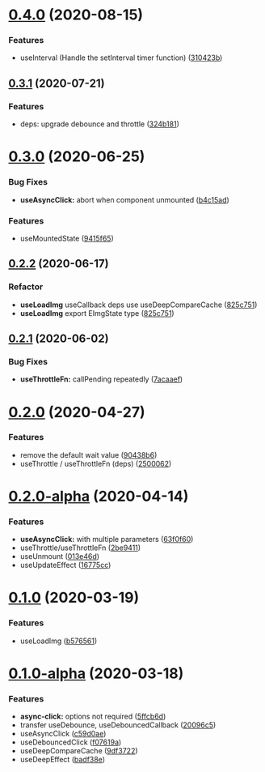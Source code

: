 # [0.4.0](https://github.com/jimengio/jimo-hooks/compare/v0.3.1...v0.4.0) (2020-08-15)


### Features

* useInterval (Handle the setInterval timer function) ([310423b](https://github.com/jimengio/jimo-hooks/commit/310423b2a6050cab64b6f699045c38ff8414ee8d))



## [0.3.1](https://github.com/jimengio/jimo-hooks/compare/v0.3.0...v0.3.1) (2020-07-21)


### Features

* deps: upgrade debounce and throttle ([324b181](https://github.com/jimengio/jimo-hooks/commit/324b1814074f616143ea75d9c0b4e5b0d79c10be))



# [0.3.0](https://github.com/jimengio/jimo-hooks/compare/v0.2.2...v0.3.0) (2020-06-25)


### Bug Fixes

* **useAsyncClick:** abort when component unmounted ([b4c15ad](https://github.com/jimengio/jimo-hooks/commit/b4c15add11cc2f54434bb1470fdeecd0dd3e3b43))


### Features

* useMountedState ([9415f65](https://github.com/jimengio/jimo-hooks/commit/9415f6597cb7bc3f24b9d723d3a9d4e4ba821b8b))



## [0.2.2](https://github.com/jimengio/jimo-hooks/compare/v0.2.1...v0.2.2) (2020-06-17)


### Refactor

* **useLoadImg** useCallback deps use useDeepCompareCache ([825c751](https://github.com/jimengio/jimo-hooks/commit/825c751815c22a657537840cf0b35cc7f49941b1))
* **useLoadImg** export EImgState type ([825c751](https://github.com/jimengio/jimo-hooks/commit/825c751815c22a657537840cf0b35cc7f49941b1))



## [0.2.1](https://github.com/jimengio/jimo-hooks/compare/v0.2.0...v0.2.1) (2020-06-02)


### Bug Fixes

* **useThrottleFn:** callPending repeatedly ([7acaaef](https://github.com/jimengio/jimo-hooks/commit/7acaaef1ed6b0d6e219708fe440e20092d1f9e15))



# [0.2.0](https://github.com/jimengio/jimo-hooks/compare/0.2.0-alpha...0.2.0) (2020-04-27)


### Features

* remove the default wait value ([90438b6](https://github.com/jimengio/jimo-hooks/commit/90438b64c7ec1388bb4c556de4d1b7a98372779c))
* useThrottle / useThrottleFn (deps) ([2500062](https://github.com/jimengio/jimo-hooks/commit/2500062b84a5c751ff3d2e552827f46d1322db7a))



# [0.2.0-alpha](https://github.com/jimengio/jimo-hooks/compare/0.1.0...0.2.0-alpha) (2020-04-14)


### Features

* **useAsyncClick:** with multiple parameters ([63f0f60](https://github.com/jimengio/jimo-hooks/commit/63f0f60e6325b9f0adee4f79af2ea339490bb8a8))
* useThrottle/useThrottleFn ([2be9411](https://github.com/jimengio/jimo-hooks/commit/2be94113370dde5185779d29b479963cf5f96adf))
* useUnmount ([013e46d](https://github.com/jimengio/jimo-hooks/commit/013e46ddeeb6290499cf8ec230e3b4c5024d2c1f))
* useUpdateEffect ([16775cc](https://github.com/jimengio/jimo-hooks/commit/16775cc4aa40a9fa2d4c161ae3dad9ca662f0d4d))



# [0.1.0](https://github.com/jimengio/jimo-hooks/compare/0.1.0-alpha...0.1.0) (2020-03-19)


### Features

* useLoadImg ([b576561](https://github.com/jimengio/jimo-hooks/commit/b5765613d169034ba67e1cd0ce3c7aa32828e9ce))



# [0.1.0-alpha](https://github.com/jimengio/jimo-hooks/compare/9df37222e0f0fd3717eab40910232102fc19df38...0.1.0-alpha) (2020-03-18)


### Features

* **async-click:** options not required ([5ffcb6d](https://github.com/jimengio/jimo-hooks/commit/5ffcb6dbbc011435eb32423a39e7f32461741c23))
* transfer useDebounce, useDebouncedCallback ([20096c5](https://github.com/jimengio/jimo-hooks/commit/20096c5fca9b02039554d88d634c842719422c13))
* useAsyncClick ([c59d0ae](https://github.com/jimengio/jimo-hooks/commit/c59d0aefc61cb4f637116e4da0133bed18aa8d9a))
* useDebouncedClick ([f07619a](https://github.com/jimengio/jimo-hooks/commit/f07619a6b1b8525de14e02bcfe9d24a05e81030b))
* useDeepCompareCache ([9df3722](https://github.com/jimengio/jimo-hooks/commit/9df37222e0f0fd3717eab40910232102fc19df38))
* useDeepEffect ([badf38e](https://github.com/jimengio/jimo-hooks/commit/badf38e57829f6701d87dfe9d56f5adf10b5f34c))



